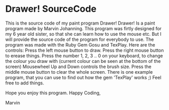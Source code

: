 Drawer! SourceCode
==================

This is the source code of my paint program Drawer!
Drawer! Is a paint program made by Marvin Johanning. This program was firtly designed for my 6 year old sister, so that she can learn how to use the mouse etc. But I will provide the source code of the program for everybody to use. The program was made with the Ruby Gem Gosu and TexPlay. Here are the controls:
Press the left mouse button to draw.
Press the right mouse button to erease things.
Press the number 1, 2, 3 .. 0 on your keyboard, to change the colour you draw with (current colour can be seen at the bottom of the screen)
Mousewheel Up and Down controls the brush size. 
Press the middle mouse button to clear the whole screen.
There is one example program, that you can use to find out how the gem 'TexPlay' works ;)
Feel free to add things.

Hope you enjoy this program.
Happy Coding,



Marvin
